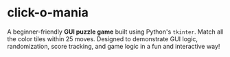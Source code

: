 # click-o-mania
A beginner-friendly **GUI puzzle game** built using Python's `tkinter`. Match all the color tiles within 25 moves. Designed to demonstrate GUI logic, randomization, score tracking, and game logic in a fun and interactive way!
